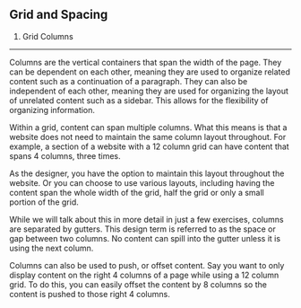 ## Grid and Spacing

1. Grid Columns

---

Columns are the vertical containers that span the width of the page. They can be dependent on each other, meaning they are used to organize related content such as a continuation of a paragraph. They can also be independent of each other, meaning they are used for organizing the layout of unrelated content such as a sidebar. This allows for the flexibility of organizing information.

Within a grid, content can span multiple columns. What this means is that a website does not need to maintain the same column layout throughout. For example, a section of a website with a 12 column grid can have content that spans 4 columns, three times.

As the designer, you have the option to maintain this layout throughout the website. Or you can choose to use various layouts, including having the content span the whole width of the grid, half the grid or only a small portion of the grid.

While we will talk about this in more detail in just a few exercises, columns are separated by gutters. This design term is referred to as the space or gap between two columns. No content can spill into the gutter unless it is using the next column.

Columns can also be used to push, or offset content. Say you want to only display content on the right 4 columns of a page while using a 12 column grid. To do this, you can easily offset the content by 8 columns so the content is pushed to those right 4 columns.
